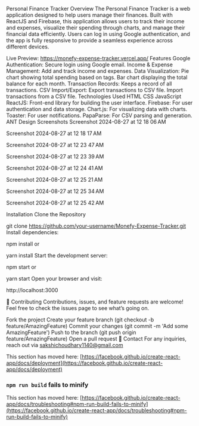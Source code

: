 Personal Finance Tracker
Overview
The Personal Finance Tracker is a web application designed to help users manage their finances. Built with ReactJS and Firebase, this application allows users to track their income and expenses, visualize their spending through charts, and manage their financial data efficiently. Users can log in using Google authentication, and the app is fully responsive to provide a seamless experience across different devices.

Live Preview:
https://monefy-expense-tracker.vercel.app/
Features
Google Authentication: Secure login using Google email.
Income & Expense Management: Add and track income and expenses.
Data Visualization:
Pie chart showing total spending based on tags.
Bar chart displaying the total balance for each month.
Transaction Records: Keeps a record of all transactions.
CSV Import/Export:
Export transactions to CSV file.
Import transactions from a CSV file.
Technologies Used
HTML
CSS
JavaScript
ReactJS: Front-end library for building the user interface.
Firebase: For user authentication and data storage.
Chart.js: For visualizing data with charts.
Toaster: For user notifications.
PapaParse: For CSV parsing and generation.
ANT Design
Screenshots
Screenshot 2024-08-27 at 12 18 06 AM

Screenshot 2024-08-27 at 12 18 17 AM

Screenshot 2024-08-27 at 12 23 47 AM

Screenshot 2024-08-27 at 12 23 39 AM

Screenshot 2024-08-27 at 12 24 41 AM

Screenshot 2024-08-27 at 12 25 21 AM

Screenshot 2024-08-27 at 12 25 34 AM

Screenshot 2024-08-27 at 12 25 42 AM

Installation
Clone the Repository

git clone https://github.com/your-username/Monefy-Expense-Tracker.git
Install dependencies:

npm install
or

yarn install
Start the development server:

npm start
or

yarn start
Open your browser and visit:

http://localhost:3000


🤝 Contributing
Contributions, issues, and feature requests are welcome! Feel free to check the issues page to see what’s going on.

Fork the project
Create your feature branch (git checkout -b feature/AmazingFeature)
Commit your changes (git commit -m 'Add some AmazingFeature')
Push to the branch (git push origin feature/AmazingFeature)
Open a pull request
💬 Contact
For any inquiries, reach out via sakshichoudhary1140@gmail.com



This section has moved here: [https://facebook.github.io/create-react-app/docs/deployment](https://facebook.github.io/create-react-app/docs/deployment)

### `npm run build` fails to minify

This section has moved here: [https://facebook.github.io/create-react-app/docs/troubleshooting#npm-run-build-fails-to-minify](https://facebook.github.io/create-react-app/docs/troubleshooting#npm-run-build-fails-to-minify)
